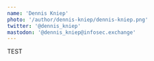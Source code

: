 ```yaml
---
name: 'Dennis Kniep'
photo: '/author/dennis-kniep/dennis-kniep.png'
twitter: '@dennis_kniep'
mastodon: '@dennis_kniep@infosec.exchange'
---
```

TEST